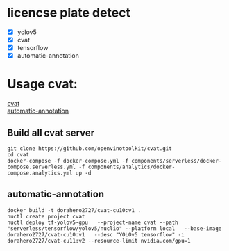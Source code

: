 # licencse plate detect
- [x] yolov5
- [x] cvat
- [x] tensorflow
- [x] automatic-annotation

# Usage cvat:
[cvat](https://github.com/openvinotoolkit/cvat)  
[automatic-annotation](https://github.com/openvinotoolkit/cvat/tree/develop/serverless/tensorflow/faster_rcnn_inception_v2_coco/nuclio)
## Build all cvat server
```shell
git clone https://github.com/openvinotoolkit/cvat.git
cd cvat
docker-compose -f docker-compose.yml -f components/serverless/docker-compose.serverless.yml -f components/analytics/docker-compose.analytics.yml up -d
```
## automatic-annotation
```shell
docker build -t dorahero2727/cvat-cu10:v1 .
nuctl create project cvat
nuctl deploy tf-yolov5-gpu   --project-name cvat --path "serverless/tensorflow/yolov5/nuclio" --platform local   --base-image  dorahero2727/cvat-cu10:v1   --desc "YOLOv5 tensorflow" -i dorahero2727/cvat-cu11:v2 --resource-limit nvidia.com/gpu=1
```
